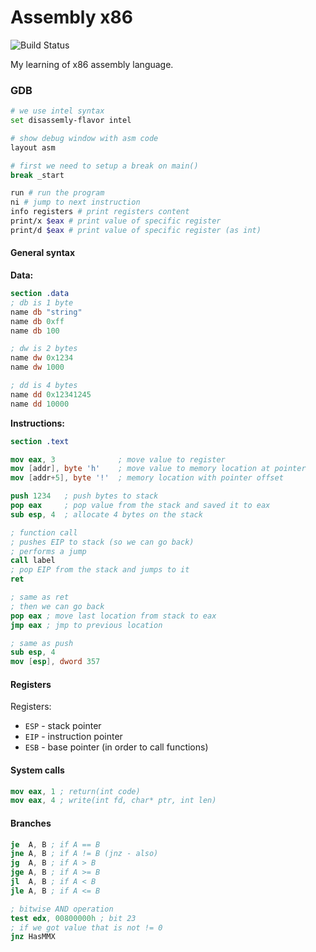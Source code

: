 # Assembly x86

![Build Status](https://github.com/vadimgush/asm-x86/workflows/.github/workflows/main.yml/badge.svg)

My learning of x86 assembly language.

### GDB

```bash
# we use intel syntax
set disassemly-flavor intel

# show debug window with asm code
layout asm

# first we need to setup a break on main()
break _start

run # run the program 
ni # jump to next instruction
info registers # print registers content
print/x $eax # print value of specific register
print/d $eax # print value of specific register (as int)
```

#### General syntax

**Data:**
```nasm
section .data
; db is 1 byte
name db "string"
name db 0xff
name db 100

; dw is 2 bytes
name dw 0x1234
name dw 1000

; dd is 4 bytes 
name dd 0x12341245
name dd 10000
```

**Instructions:**
```nasm
section .text

mov eax, 3              ; move value to register
mov [addr], byte 'h'    ; move value to memory location at pointer 
mov [addr+5], byte '!'  ; memory location with pointer offset

push 1234   ; push bytes to stack
pop eax     ; pop value from the stack and saved it to eax
sub esp, 4  ; allocate 4 bytes on the stack

; function call
; pushes EIP to stack (so we can go back)
; performs a jump
call label
; pop EIP from the stack and jumps to it
ret 

; same as ret
; then we can go back
pop eax ; move last location from stack to eax
jmp eax ; jmp to previous location

; same as push
sub esp, 4
mov [esp], dword 357

```

#### Registers

Registers: 
 * `ESP` - stack pointer
 * `EIP` - instruction pointer
 * `ESB` - base pointer (in order to call functions)

#### System calls

```nasm
mov eax, 1 ; return(int code)
mov eax, 4 ; write(int fd, char* ptr, int len)
```

#### Branches

```nasm
je  A, B ; if A == B
jne A, B ; if A != B (jnz - also)
jg  A, B ; if A > B
jge A, B ; if A >= B
jl  A, B ; if A < B
jle A, B ; if A <= B

; bitwise AND operation
test edx, 00800000h ; bit 23
; if we got value that is not != 0
jnz HasMMX
```
